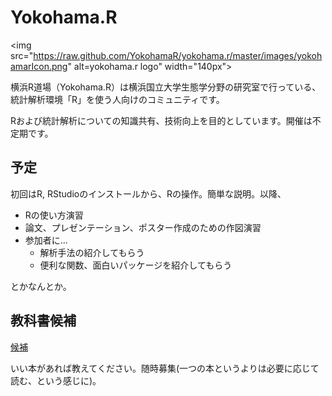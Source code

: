 Yokohama.R
=====

<img src="https://raw.github.com/YokohamaR/yokohama.r/master/images/yokohamarIcon.png" alt=yokohama.r logo" width="140px">

横浜R道場（Yokohama.R）は横浜国立大学生態学分野の研究室で行っている、統計解析環境「R」を使う人向けのコミュニティです。

Rおよび統計解析についての知識共有、技術向上を目的としています。開催は不定期です。


## 予定

初回はR, RStudioのインストールから、Rの操作。簡単な説明。以降、

* Rの使い方演習
* 論文、プレゼンテーション、ポスター作成のための作図演習
* 参加者に...
    * 解析手法の紹介してもらう
    * 便利な関数、面白いパッケージを紹介してもらう

とかなんとか。

## 教科書候補

[候補](https://github.com/YokohamaR/yokohama.r/wiki/bookshelf)

いい本があれば教えてください。随時募集(一つの本というよりは必要に応じて読む、という感じに)。
